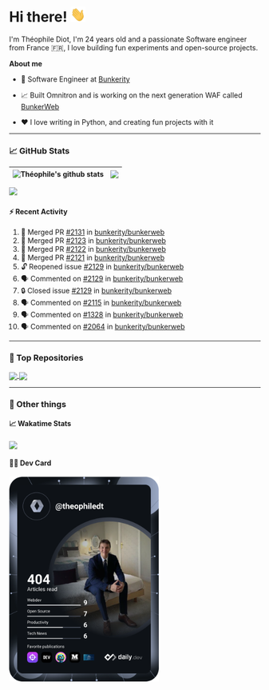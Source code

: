 # Hi there! <img src="./wave.gif" width="30px" height="30px" />

I'm Théophile Diot, I'm 24 years old and a passionate Software engineer from France 🇫🇷, I love building fun experiments and open-source projects.

**About me**

- 💼 Software Engineer at [Bunkerity](https://www.bunkerity.com/)

- 📈 Built Omnitron and is working on the next generation WAF called [BunkerWeb](https://www.bunkerweb.io)

- ❤️ I love writing in Python, and creating fun projects with it

---

### 📈 GitHub Stats

| <img align="center" src="https://github-readme-stats.vercel.app/api?username=TheophileDiot&show_icons=true&include_all_commits=true&theme=algolia&hide_border=true&rank_icon=github" alt="Théophile's github stats" /> | <img align="center" src="https://github-readme-stats.vercel.app/api/top-langs/?username=TheophileDiot&layout=compact&theme=algolia&hide_border=true" /> |
| ---------------------------------------------------------------------------------------------------------------------------------------------------------------------------------------------------------------------- | ------------------------------------------------------------------------------------------------------------------------------------------------------- |

![](https://github-readme-activity-graph.vercel.app/graph?username=TheophileDiot&theme=tokyo-night)

#### :zap: Recent Activity

<!--START_SECTION:activity-->
1. 🎉 Merged PR [#2131](https://github.com/bunkerity/bunkerweb/pull/2131) in [bunkerity/bunkerweb](https://github.com/bunkerity/bunkerweb)
2. 🎉 Merged PR [#2123](https://github.com/bunkerity/bunkerweb/pull/2123) in [bunkerity/bunkerweb](https://github.com/bunkerity/bunkerweb)
3. 🎉 Merged PR [#2122](https://github.com/bunkerity/bunkerweb/pull/2122) in [bunkerity/bunkerweb](https://github.com/bunkerity/bunkerweb)
4. 🎉 Merged PR [#2121](https://github.com/bunkerity/bunkerweb/pull/2121) in [bunkerity/bunkerweb](https://github.com/bunkerity/bunkerweb)
5. 🔓 Reopened issue [#2129](https://github.com/bunkerity/bunkerweb/issues/2129) in [bunkerity/bunkerweb](https://github.com/bunkerity/bunkerweb)
6. 🗣 Commented on [#2129](https://github.com/bunkerity/bunkerweb/issues/2129#issuecomment-2753831359) in [bunkerity/bunkerweb](https://github.com/bunkerity/bunkerweb)
7. 🔒 Closed issue [#2129](https://github.com/bunkerity/bunkerweb/issues/2129) in [bunkerity/bunkerweb](https://github.com/bunkerity/bunkerweb)
8. 🗣 Commented on [#2115](https://github.com/bunkerity/bunkerweb/issues/2115#issuecomment-2748232327) in [bunkerity/bunkerweb](https://github.com/bunkerity/bunkerweb)
9. 🗣 Commented on [#1328](https://github.com/bunkerity/bunkerweb/issues/1328#issuecomment-2748204544) in [bunkerity/bunkerweb](https://github.com/bunkerity/bunkerweb)
10. 🗣 Commented on [#2064](https://github.com/bunkerity/bunkerweb/issues/2064#issuecomment-2748196196) in [bunkerity/bunkerweb](https://github.com/bunkerity/bunkerweb)
<!--END_SECTION:activity-->

---

### 🔧 Top Repositories

<a href="https://github.com/bunkerity/bunkerweb">
  <img align="center" src="https://github-readme-stats.vercel.app/api/pin/?username=Bunkerity&repo=bunkerweb&theme=algolia" />
</a>
<a href="https://github.com/TheophileDiot/Omnitron">
  <img align="center" src="https://github-readme-stats.vercel.app/api/pin/?username=TheophileDiot&repo=Omnitron&theme=algolia" />
</a>

---

### 🎉 Other things

#### 📈 Wakatime Stats

<a href="https://wakatime.com/@theophile_bunkerity">
  <img align="center" src="https://github-readme-stats.vercel.app/api/wakatime?username=3aa5ce41-c253-43d9-8441-a721e446a45f&layout=compact&theme=algolia" />
</a>

#### 👨‍💻 Dev Card

<a href="https://app.daily.dev/TheophileDt">
  <img src="./devcard.svg" width="300" alt="Théophile Diot's Dev Card"/>
</a>
